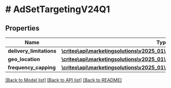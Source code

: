 # # AdSetTargetingV24Q1

## Properties

Name | Type | Description | Notes
------------ | ------------- | ------------- | -------------
**delivery_limitations** | [**\criteo\api\marketingsolutions\v2025_01\Model\AdSetDeliveryLimitationsV24Q1**](AdSetDeliveryLimitationsV24Q1.md) |  | [optional]
**geo_location** | [**\criteo\api\marketingsolutions\v2025_01\Model\AdSetGeoLocationV24Q1**](AdSetGeoLocationV24Q1.md) |  | [optional]
**frequency_capping** | [**\criteo\api\marketingsolutions\v2025_01\Model\AdSetFrequencyCappingV24Q1**](AdSetFrequencyCappingV24Q1.md) |  | [optional]

[[Back to Model list]](../../README.md#models) [[Back to API list]](../../README.md#endpoints) [[Back to README]](../../README.md)
